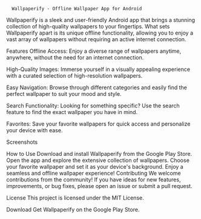       Wallpaperify - Offline Wallpaper App for Android

Wallpaperify is a sleek and user-friendly Android app that brings a stunning collection of high-quality wallpapers to your fingertips. What sets Wallpaperify apart is its unique offline functionality, allowing you to enjoy a vast array of wallpapers without requiring an active internet connection.

Features
Offline Access: Enjoy a diverse range of wallpapers anytime, anywhere, without the need for an internet connection.

High-Quality Images: Immerse yourself in a visually appealing experience with a curated selection of high-resolution wallpapers.

Easy Navigation: Browse through different categories and easily find the perfect wallpaper to suit your mood and style.

Search Functionality: Looking for something specific? Use the search feature to find the exact wallpaper you have in mind.

Favorites: Save your favorite wallpapers for quick access and personalize your device with ease.

Screenshots
 

How to Use
Download and install Wallpaperify from the Google Play Store.
Open the app and explore the extensive collection of wallpapers.
Choose your favorite wallpaper and set it as your device's background.
Enjoy a seamless and offline wallpaper experience!
Contributing
We welcome contributions from the community! If you have ideas for new features, improvements, or bug fixes, please open an issue or submit a pull request.

License
This project is licensed under the MIT License.

Download
Get Wallpaperify on the Google Play Store.
